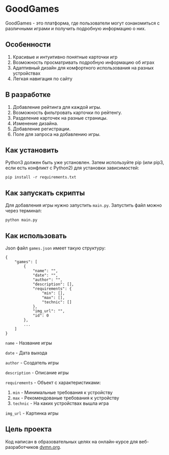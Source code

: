 # GoodGames

GoodGames - это платформа, где пользователи могут ознакомиться с различными играми и получить подробную информацию о них.

## Особенности
1. Красивые и интуитивно понятные карточки игр
1. Возможность просматривать подробную информацию об играх
1. Адаптивный дизайн для комфортного использования на разных устройствах
1. Легкая навигация по сайту

## В разработке

1. Добавление рейтинга для каждой игры.
1. Возможность фильтровать карточки по рейтенгу.
1. Разделение карточек на разные страницы.
1. Изменение дизайна.
1. Добавление регистрации.
1. Поле для запроса на добавлению игры.


## Как установить



Python3 должен быть уже установлен. Затем используйте pip (или pip3, если есть конфликт с Python2) для установки зависимостей:

```
pip install -r requirements.txt
```


## Как запускать скрипты 

Для добавления игры нужно запустить `main.py`. Запустить файл можно через терминал:

```
python main.py
```

## Как использовать

Json файл `games.json` имеет такую структуру:
```
{
    "games": [
        {
            "name": "",
            "date": "",
            "author": "",
            "description": [],
            "requirements": {
                "min": [],
                "max": [],
                "technic": []
            },
            "img_url": "",
            "id": 0
        },
        ...
    ]
}
```
`name` - Название игры

`date` - Дата выхода

`author` - Создатель игры

`description` - Описание игры

`requirements` - Объект с характеристиками:

1. `min` - Минимальные требования к устройству
1. `max` - Рекомендованые требования к устройству
1. `technic` - На каких устройствах вышла игра

`img_url` - Картинка игры

## Цель проекта

Код написан в образовательных целях на онлайн-курсе для веб-разработчиков [dvmn.org](https://dvmn.org/).

